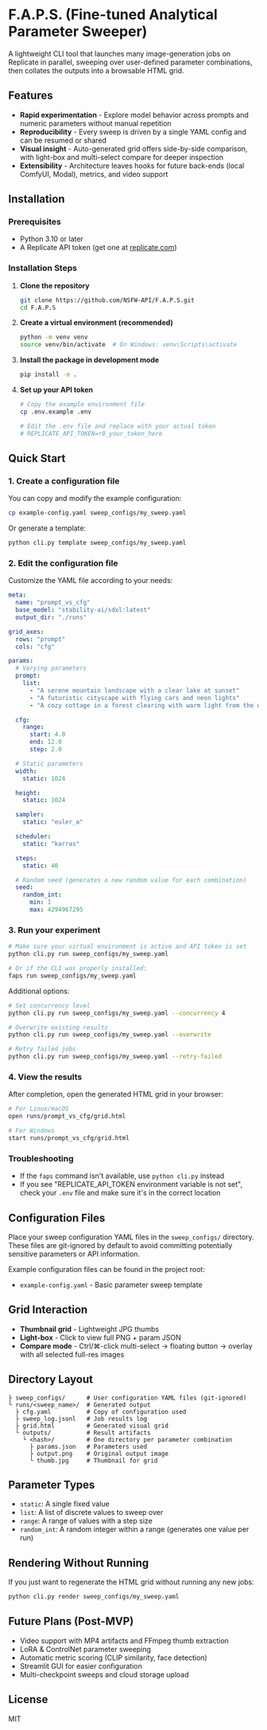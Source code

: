 # F.A.P.S. (Fine-tuned Analytical Parameter Sweeper)

A lightweight CLI tool that launches many image-generation jobs on Replicate in parallel, sweeping over user-defined
parameter combinations, then collates the outputs into a browsable HTML grid.

## Features

- **Rapid experimentation** - Explore model behavior across prompts and numeric parameters without manual repetition
- **Reproducibility** - Every sweep is driven by a single YAML config and can be resumed or shared
- **Visual insight** - Auto-generated grid offers side-by-side comparison, with light-box and multi-select compare for
  deeper inspection
- **Extensibility** - Architecture leaves hooks for future back-ends (local ComfyUI, Modal), metrics, and video support

## Installation

### Prerequisites

- Python 3.10 or later
- A Replicate API token (get one at [replicate.com](https://replicate.com))

### Installation Steps

1. **Clone the repository**
   ```bash
   git clone https://github.com/NSFW-API/F.A.P.S.git
   cd F.A.P.S
   ```

2. **Create a virtual environment (recommended)**
   ```bash
   python -m venv venv
   source venv/bin/activate  # On Windows: venv\Scripts\activate
   ```

3. **Install the package in development mode**
   ```bash
   pip install -e .
   ```

4. **Set up your API token**
   ```bash
   # Copy the example environment file
   cp .env.example .env
   
   # Edit the .env file and replace with your actual token
   # REPLICATE_API_TOKEN=r8_your_token_here
   ```

## Quick Start

### 1. Create a configuration file

You can copy and modify the example configuration:

```bash
cp example-config.yaml sweep_configs/my_sweep.yaml
```

Or generate a template:

```bash
python cli.py template sweep_configs/my_sweep.yaml
```

### 2. Edit the configuration file

Customize the YAML file according to your needs:

```yaml
meta:
  name: "prompt_vs_cfg"
  base_model: "stability-ai/sdxl:latest"
  output_dir: "./runs"

grid_axes:
  rows: "prompt"
  cols: "cfg"

params:
  # Varying parameters
  prompt:
    list:
      - "A serene mountain landscape with a clear lake at sunset"
      - "A futuristic cityscape with flying cars and neon lights"
      - "A cozy cottage in a forest clearing with warm light from the windows"

  cfg:
    range:
      start: 4.0
      end: 12.0
      step: 2.0

  # Static parameters
  width:
    static: 1024

  height:
    static: 1024

  sampler:
    static: "euler_a"

  scheduler:
    static: "karras"

  steps:
    static: 40

  # Random seed (generates a new random value for each combination)
  seed:
    random_int:
      min: 1
      max: 4294967295
```

### 3. Run your experiment

```bash
# Make sure your virtual environment is active and API token is set
python cli.py run sweep_configs/my_sweep.yaml

# Or if the CLI was properly installed:
faps run sweep_configs/my_sweep.yaml
```

Additional options:

```bash
# Set concurrency level
python cli.py run sweep_configs/my_sweep.yaml --concurrency 4

# Overwrite existing results
python cli.py run sweep_configs/my_sweep.yaml --overwrite

# Retry failed jobs
python cli.py run sweep_configs/my_sweep.yaml --retry-failed
```

### 4. View the results

After completion, open the generated HTML grid in your browser:

```bash
# For Linux/macOS
open runs/prompt_vs_cfg/grid.html

# For Windows
start runs/prompt_vs_cfg/grid.html
```

### Troubleshooting

- If the `faps` command isn't available, use `python cli.py` instead
- If you see "REPLICATE_API_TOKEN environment variable is not set", check your `.env` file and make sure it's in the
  correct location

## Configuration Files

Place your sweep configuration YAML files in the `sweep_configs/` directory. These files are git-ignored by default to avoid committing potentially sensitive parameters or API information.

Example configuration files can be found in the project root:
- `example-config.yaml` - Basic parameter sweep template

## Grid Interaction

- **Thumbnail grid** - Lightweight JPG thumbs
- **Light-box** - Click to view full PNG + param JSON
- **Compare mode** - Ctrl/⌘-click multi-select → floating button → overlay with all selected full-res images

## Directory Layout

```
├ sweep_configs/      # User configuration YAML files (git-ignored)
└ runs/<sweep_name>/  # Generated output
  ├ cfg.yaml          # Copy of configuration used
  ├ sweep_log.jsonl   # Job results log
  ├ grid.html         # Generated visual grid
  └ outputs/          # Result artifacts
    └ <hash>/         # One directory per parameter combination
      ├ params.json   # Parameters used
      ├ output.png    # Original output image
      └ thumb.jpg     # Thumbnail for grid
```

## Parameter Types

- `static`: A single fixed value
- `list`: A list of discrete values to sweep over
- `range`: A range of values with a step size
- `random_int`: A random integer within a range (generates one value per run)

## Rendering Without Running

If you just want to regenerate the HTML grid without running any new jobs:

```bash
python cli.py render sweep_configs/my_sweep.yaml
```

## Future Plans (Post-MVP)

- Video support with MP4 artifacts and FFmpeg thumb extraction
- LoRA & ControlNet parameter sweeping
- Automatic metric scoring (CLIP similarity, face detection)
- Streamlit GUI for easier configuration
- Multi-checkpoint sweeps and cloud storage upload

## License

MIT